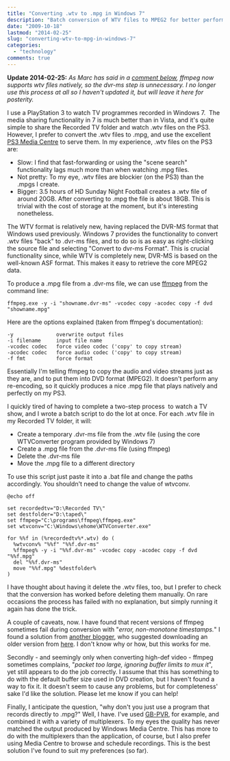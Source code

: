 ```yaml
---
title: "Converting .wtv to .mpg in Windows 7"
description: "Batch conversion of WTV files to MPEG2 for better performance on the PlayStation 3."
date: "2009-10-18"
lastmod: "2014-02-25"
slug: "converting-wtv-to-mpg-in-windows-7"
categories: 
  - "technology"
comments: true
---
```


**Update 2014-02-25:** _As Marc has said in a [comment below](/2009/10/converting-wtv-to-mpg-in-windows-7/#comment-9455 "Marc's comment"), ffmpeg now supports wtv files natively, so the dvr-ms step is unnecessary. I no longer use this process at all so I haven't updated it, but will leave it here for posterity._

I use a PlayStation 3 to watch TV programmes recorded in Windows 7.  The media sharing functionality in 7 is much better than in Vista, and it's quite simple to share the Recorded TV folder and watch .wtv files on the PS3. However, I prefer to convert the .wtv files to .mpg, and use the excellent [PS3 Media Centre](//ps3mediaserver.org/) to serve them. In my experience, .wtv files on the PS3 are:

- Slow: I find that fast-forwarding or using the "scene search" functionality lags much more than when watching .mpg files.
- Not pretty: To my eye, .wtv files are blockier (on the PS3) than the .mpgs I create.
- Bigger: 3.5 hours of HD Sunday Night Football creates a .wtv file of around 20GB. After converting to .mpg the file is about 18GB. This is trivial with the cost of storage at the moment, but it's interesting nonetheless.

The WTV format is relatively new, having replaced the DVR-MS format that Windows used previously. Windows 7 provides the functionality to convert .wtv files "back" to .dvr-ms files, and to do so is as easy as right-clicking the source file and selecting "Convert to dvr-ms Format". This is crucial functionality since, while WTV is completely new, DVR-MS is based on the well-known ASF format. This makes it easy to retrieve the core MPEG2 data.

To produce a .mpg file from a .dvr-ms file, we can use [ffmpeg](//ffmpeg.arrozcru.org/builds/) from the command line:

```batch
ffmpeg.exe -y -i "showname.dvr-ms" -vcodec copy -acodec copy -f dvd "showname.mpg"
```

Here are the options explained (taken from ffmpeg's documentation):

```
-y              overwrite output files
-i filename     input file name
-vcodec codec   force video codec ('copy' to copy stream)
-acodec codec   force audio codec ('copy' to copy stream)
-f fmt          force format
```

Essentially I'm telling ffmpeg to copy the audio and video streams just as they are, and to put them into DVD format (MPEG2). It doesn't perform any re-encoding, so it quickly produces a nice .mpg file that plays natively and perfectly on my PS3.

I quickly tired of having to complete a two-step process  to watch a TV show, and I wrote a batch script to do the lot at once. For each .wtv file in my Recorded TV folder, it will:

- Create a temporary .dvr-ms file from the .wtv file (using the core WTVConverter program provided by Windows 7)
- Create a .mpg file from the .dvr-ms file (using ffmpeg)
- Delete the .dvr-ms file
- Move the .mpg file to a different directory

To use this script just paste it into a .bat file and change the paths accordingly. You shouldn't need to change the value of wtvconv.

```batch
@echo off
 
set recordedtv="D:\Recorded TV\"
set destfolder="D:\taped\"
set ffmpeg="C:\programs\ffmpeg\ffmpeg.exe"
set wtvconv="C:\Windows\ehome\WTVConverter.exe"
 
for %%f in (%recordedtv%*.wtv) do (
  %wtvconv% "%%f" "%%f.dvr-ms"
  %ffmpeg% -y -i "%%f.dvr-ms" -vcodec copy -acodec copy -f dvd "%%f.mpg"
  del "%%f.dvr-ms"
  move "%%f.mpg" %destfolder%
)
```

I have thought about having it delete the .wtv files, too, but I prefer to check that the conversion has worked before deleting them manually. On rare occasions the process has failed with no explanation, but simply running it again has done the trick.

A couple of caveats, now. I have found that recent versions of ffmpeg sometimes fail during conversion with "_error, non-monotone timestamps._" I found a solution from [another blogger](//multidisciplinary.wordpress.com/2008/12/19/convert-dvr-ms-to-mpg-using-ffmpeg/), who suggested downloading an older version from [here](//babgvant.com/files/folders/misc/entry4997.aspx). I don't know why or how, but this works for me.

Secondly - and seemingly only when converting high-def video - ffmpeg sometimes complains, "_packet too large, ignoring buffer limits to mux it_", yet still appears to do the job correctly. I assume that this has something to do with the default buffer size used in DVD creation, but I haven't found a way to fix it. It doesn't seem to cause any problems, but for completeness' sake I'd like the solution. Please let me know if you can help!

Finally, I anticipate the question, "why don't you just use a program that records directly to .mpg?" Well, I have. I've used [GB-PVR](//www.gbpvr.com/), for example, and combined it with a variety of multiplexers. To my eyes the quality has never matched the output produced by Windows Media Centre. This has more to do with the multiplexers than the application, of course, but I also prefer using Media Centre to browse and schedule recordings. This is the best solution I've found to suit my preferences (so far).